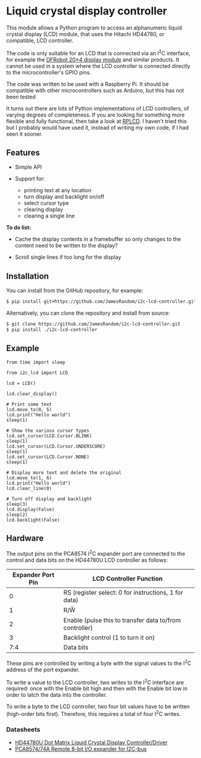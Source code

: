 # Liquid crystal display controller

This module allows a Python program to access an alphanumeric liquid crystal display (LCD)
module, that uses the Hitachi HD44780, or compatible, LCD controller.

The code is only suitable for an LCD that is connected via an I<sup>2</sup>C interface,
for example the [DFRobot 20×4 display
module](https://www.dfrobot.com/product-590.html) and similar products. It
cannot be used in a system where the LCD controller is connected directly to the
microcontroller's GPIO pins.

The code was written to be used with a Raspberry Pi. It should be compatible
with other microcontrollers such as Arduino, but this has not been tested

It turns out there are lots of Python implementations of LCD controllers, of
varying degrees of completeness. If you are looking for something more flexible
and fully functional, then take a look at
[RPLCD](https://rplcd.readthedocs.io/). I haven't tried this but I probably
would have used it, instead of writing my own code, if I had seen it sooner.

## Features

* Simple API

* Support for:

    * printing text at any location
    * turn display and backlight on/off
    * select cursor type
    * clearing display
    * clearing a single line

**To do list:**

* Cache the display contents in a framebuffer so only changes to the content
    need to be written to the display?

* Scroll single lines if too long for the display


## Installation

You can install from the GitHub repository, for example:

```bash
$ pip install git+https://github.com/JamesRandom/i2c-lcd-controller.git
```

Alternatively, you can clone the repository and install from source:

```bash
$ git clone https://github.com/JamesRandom/i2c-lcd-controller.git
$ pip install ./i2c-lcd-controller
```

## Example

```{python}
from time import sleep

from i2c_lcd import LCD

lcd = LCD()

lcd.clear_display()

# Print some text
lcd.move_to(0, 5)
lcd.print("Hello world")
sleep(1)

# Show the various cursor types
lcd.set_cursor(LCD.Cursor.BLINK)
sleep(1)
lcd.set_cursor(LCD.Cursor.UNDERSCORE)
sleep(1)
lcd.set_cursor(LCD.Cursor.NONE)
sleep(1)

# Display more text and delete the original
lcd.move_to(1, 6)
lcd.print("Hello world")
lcd.clear_line(0)

# Turn off display and backlight
sleep(3)
lcd.display(False)
sleep(2)
lcd.backlight(False)
```

## Hardware

The output pins on the PCA8574 I<sup>2</sup>C expander port are connected to the
control and data bits on the HD44780U LCD controller as follows:

| Expander Port Pin | LCD Controller Function                                 |
| ----------------- | ------------------------------------------------------- |
| 0                 | RS (register select: 0 for instructions, 1 for data)    |
| 1                 | R/W̅                                                     |
| 2                 | Enable (pulse this to transfer data to/from controller) |
| 3                 | Backlight control (1 to turn it on)                     |
| 7:4               | Data bits                                               |

These pins are controlled by writing a byte with the signal values to the I<sup>2</sup>C
address of the port expander.

To write a value to the LCD controller, two writes to the I<sup>2</sup>C interface
are required: once with the Enable bit high and then with the Enable bit low in
order to latch the data into the controller.

To write a byte to the LCD controller, two four bit values have to be written
(high-order bits first). Therefore, this requires a total of four I<sup>2</sup>C writes.

### Datasheets

* [HD44780U Dot Matrix Liquid Crystal Display Controller/Driver](https://cdn-shop.adafruit.com/datasheets/HD44780.pdf)
* [PCA8574/74A Remote 8-bit I/O expander for I2C-bus](https://www.nxp.com/docs/en/data-sheet/PCA8574_PCA8574A.pdf)
